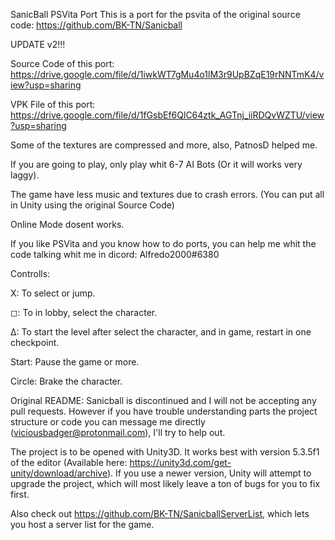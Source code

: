 SanicBall PSVita Port
This is a port for the psvita of the original source code: https://github.com/BK-TN/Sanicball

UPDATE v2!!!

Source Code of this port: https://drive.google.com/file/d/1iwkWT7gMu4o1lM3r9UpBZqE19rNNTmK4/view?usp=sharing

VPK File of this port: https://drive.google.com/file/d/1fGsbEf6QlC64ztk_AGTnj_iiRDQvWZTU/view?usp=sharing

Some of the textures are compressed and more, also, PatnosD helped me.

If you are going to play, only play whit 6-7 AI Bots (Or it will works very laggy).

The game have less music and textures due to crash errors. (You can put all in Unity using the original Source Code)

Online Mode dosent works.

If you like PSVita and you know how to do ports, you can help me whit the code talking whit me in dicord: Alfredo2000#6380

Controlls:

X: To select or jump.

◻: To in lobby, select the character.

Δ: To start the level after select the character, and in game, restart in one checkpoint.

Start: Pause the game or more.

Circle: Brake the character.

Original README:
Sanicball is discontinued and I will not be accepting any pull requests. However if you have trouble understanding parts the project structure or code you can message me directly (viciousbadger@protonmail.com), I'll try to help out.

The project is to be opened with Unity3D. It works best with version 5.3.5f1 of the editor (Available here: https://unity3d.com/get-unity/download/archive). If you use a newer version, Unity will attempt to upgrade the project, which will most likely leave a ton of bugs for you to fix first.

Also check out https://github.com/BK-TN/SanicballServerList, which lets you host a server list for the game.
